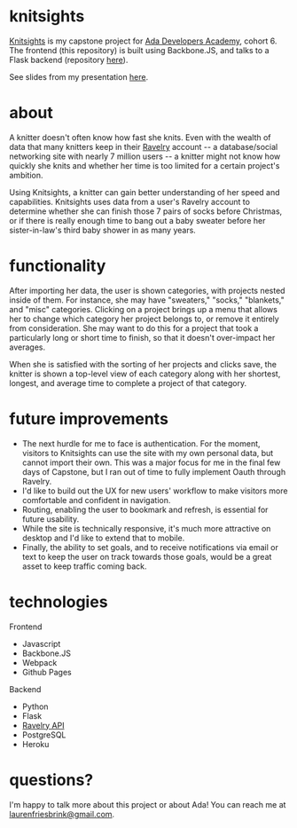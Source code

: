# knitsights

[Knitsights](http://laurenfb.github.io/knitsights) is my capstone project for [Ada Developers Academy](http://adadevelopersacademy.org/), cohort 6. The frontend (this repository) is built using Backbone.JS, and talks to a Flask backend (repository [here](https://github.com/laurenfb/knitsights-backend)).  

See slides from my presentation [here](https://docs.google.com/presentation/d/13kHu_l4GTG-VbGCb9CVdQgDdnRv-vxBrzCDKWX7gTKA/edit?usp=sharing).

# about

A knitter doesn't often know how fast she knits. Even with the wealth of data that many knitters keep in their [Ravelry](http://www.ravelry.com/) account -- a database/social networking site with nearly 7 million users -- a knitter might not know how quickly she knits and whether her time is too limited for a certain project's ambition.

Using Knitsights, a knitter can gain better understanding of her speed and capabilities. Knitsights uses data from a user's Ravelry account to determine whether she can finish those 7 pairs of socks before Christmas, or if there is really enough time to bang out a baby sweater before her sister-in-law's third baby shower in as many years.

# functionality

After importing her data, the user is shown categories, with projects nested inside of them. For instance, she may have "sweaters," "socks," "blankets," and "misc" categories. Clicking on a project brings up a menu that allows her to change which category her project belongs to, or remove it entirely from consideration. She may want to do this for a project that took a particularly long or short time to finish, so that it doesn't over-impact her averages.

When she is satisfied with the sorting of her projects and clicks save, the knitter is shown a top-level view of each category along with her shortest, longest, and average time to complete a project of that category.

# future improvements

* The next hurdle for me to face is authentication. For the moment, visitors to Knitsights can use the site with my own personal data, but cannot import their own. This was a major focus for me in the final few days of Capstone, but I ran out of time to fully implement Oauth through Ravelry.
* I'd like to build out the UX for new users' workflow to make visitors more comfortable and confident in navigation.
* Routing, enabling the user to bookmark and refresh, is essential for future usability.
* While the site is technically responsive, it's much more attractive on desktop and I'd like to extend that to mobile.
* Finally, the ability to set goals, and to receive notifications via email or text to keep the user on track towards those goals, would be a great asset to keep traffic coming back.

# technologies

Frontend
* Javascript
* Backbone.JS
* Webpack
* Github Pages

Backend
* Python
* Flask
* [Ravelry API](http://www.ravelry.com/api)
* PostgreSQL
* Heroku

# questions?

I'm happy to talk more about this project or about Ada! You can reach me at laurenfriesbrink@gmail.com.
